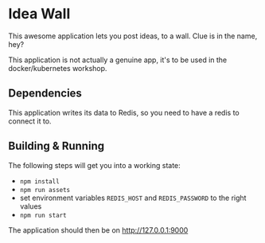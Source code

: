 # Idea Wall
This awesome application lets you post ideas, to a wall.  Clue is in the name, hey?

This application is not actually a genuine app, it's to be used in the docker/kubernetes workshop.

## Dependencies
This application writes its data to Redis, so you need to have a redis to connect it to.

## Building & Running
The following steps will get you into a working state:

  - `npm install`
  - `npm run assets`
  - set environment variables `REDIS_HOST` and `REDIS_PASSWORD` to the right values
  - `npm run start`

The application should then be on http://127.0.0.1:9000
